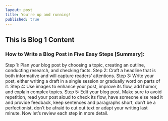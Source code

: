 ```yaml
---
layout: post
title: You're up and running!
published: true
---
```


## This is Blog 1 Content

### How to Write a Blog Post in Five Easy Steps [Summary]:

Step 1: Plan your blog post by choosing a topic, creating an outline, conducting research, and checking facts.
Step 2: Craft a headline that is both informative and will capture readers’ attentions.
Step 3: Write your post, either writing a draft in a single session or gradually word on parts of it.
Step 4: Use images to enhance your post, improve its flow, add humor, and explain complex topics.
Step 5: Edit your blog post. Make sure to avoid repetition, read your post aloud to check its flow, have someone else read it and provide feedback, keep sentences and paragraphs short, don’t be a perfectionist, don’t be afraid to cut out text or adapt your writing last minute.
Now let’s review each step in more detail.